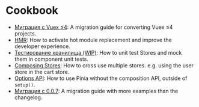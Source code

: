 # Cookbook

-   [Миграция с Vuex ≤4](./migration-vuex.md): A migration guide for converting Vuex ≤4 projects.
-   [HMR](./hot-module-replacement.md): How to activate hot module replacement and improve the developer experience.
-   [Тестирование хранилища (WIP)](./testing.md): How to unit test Stores and mock them in component unit tests.
-   [Composing Stores](./composing-stores.md): How to cross use multiple stores. e.g. using the user store in the cart store.
-   [Options API](./options-api.md): How to use Pinia without the composition API, outside of `setup()`.
-   [Миграция с 0.0.7](./migration-0-0-7.md): A migration guide with more examples than the changelog.
